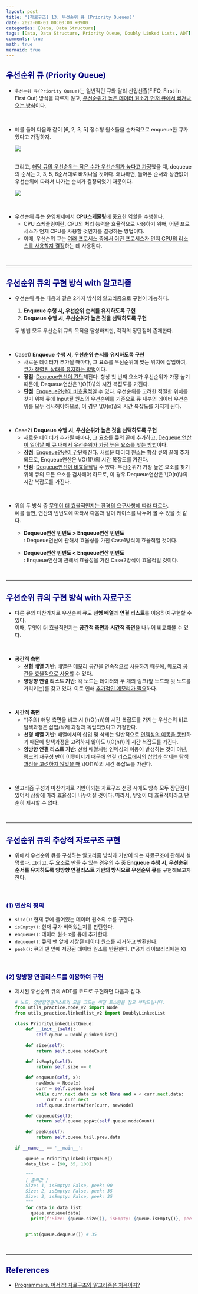 ```yaml
---
layout: post
title: "[자료구조] 13. 우선순위 큐 (Priority Queues)"
date: 2023-08-01 00:00:00 +0900
categories: [Data, Data Structure]
tags: [Data, Data Structure, Priority Queue, Doubly Linked Lists, ADT]
comments: true
math: true
mermaid: true
---
```


## <span style="color:navy">우선순위 큐 (Priority Queue)<span>

- `우선순위 큐(Priority Queue)`는 일반적인 큐와 달리 선입선출(FIFO, First-In First Out) 방식을 따르지 않고, <u>우선순위가 높은 데이터 원소가 먼저 큐에서 빠져나오는 방식</u>이다.

<br>

- 예를 들어 다음과 같이 [6, 2, 3, 5] 정수형 원소들을 순차적으로 enqueue한 큐가 있다고 가정하자.
    
  [![](https://mermaid.ink/img/eyJjb2RlIjoiICAgIGZsb3djaGFydCBUQlxuICAgIGNsYXNzRGVmIGdyZWVuIGZpbGw6Z3JlZW4sIHN0cm9rZTpibGFjaywgc3Ryb2tlLXdpZHRoOjJweCwgY29sb3I6d2hpdGVcbiAgICBcbiAgICBOb2RlMShcIjZcIilcbiAgICBOb2RlMihcIjJcIilcbiAgICBOb2RlMyhcIjNcIilcbiAgICBOb2RlNChcIjVcIilcbiAgICBcbiAgICBzdWJncmFwaCBcIlF1ZXVlXCJcbiAgICBcdE5vZGUxIC0tLSBOb2RlMiAtLS0gTm9kZTMgLS0tIE5vZGU0XG4gICAgZW5kOyIsIm1lcm1haWQiOnsidGhlbWUiOiJkZWZhdWx0In0sInVwZGF0ZUVkaXRvciI6ZmFsc2V9)](https://mermaid-js.github.io/docs/deprecated-editor/#/edit/eyJjb2RlIjoiICAgIGZsb3djaGFydCBUQlxuICAgIGNsYXNzRGVmIGdyZWVuIGZpbGw6Z3JlZW4sIHN0cm9rZTpibGFjaywgc3Ryb2tlLXdpZHRoOjJweCwgY29sb3I6d2hpdGVcbiAgICBcbiAgICBOb2RlMShcIjZcIilcbiAgICBOb2RlMihcIjJcIilcbiAgICBOb2RlMyhcIjNcIilcbiAgICBOb2RlNChcIjVcIilcbiAgICBcbiAgICBzdWJncmFwaCBcIlF1ZXVlXCJcbiAgICBcdE5vZGUxIC0tLSBOb2RlMiAtLS0gTm9kZTMgLS0tIE5vZGU0XG4gICAgZW5kOyIsIm1lcm1haWQiOnsidGhlbWUiOiJkZWZhdWx0In0sInVwZGF0ZUVkaXRvciI6ZmFsc2V9)
    
  <br>  
  그리고, <u>해당 큐의 우선순위는 작은 수가 우선순위가 높다고 가정</u>했을 때, dequeue의 순서는 2, 3, 5, 6순서대로 빠져나올 것이다. 왜냐하면, 들어온 순서와 상관없이 우선순위에 따라서 나가는 순서가 결정되었기 때문이다.
    
  [![](https://mermaid.ink/img/eyJjb2RlIjoiICAgIGZsb3djaGFydCBMUlxuICAgIGNsYXNzRGVmIGdyZWVuIGZpbGw6Z3JlZW4sIHN0cm9rZTpibGFjaywgc3Ryb2tlLXdpZHRoOjJweCwgY29sb3I6d2hpdGVcbiAgICBcbiAgICBOb2RlMShcIjZcIilcbiAgICBOb2RlMihcIjJcIilcbiAgICBOb2RlMyhcIjNcIilcbiAgICBOb2RlNChcIjVcIilcbiAgICBcbiAgICBzdWJncmFwaCBcIlF1ZXVlXCJcbiAgICBcdE5vZGUxIC0tLSBOb2RlNFxuICAgIGVuZDtcbiAgICBOb2RlNCAtLT4gTm9kZTMgLS0-IE5vZGUyIiwibWVybWFpZCI6eyJ0aGVtZSI6ImRlZmF1bHQifSwidXBkYXRlRWRpdG9yIjpmYWxzZX0)](https://mermaid-js.github.io/docs/deprecated-editor/#/edit/eyJjb2RlIjoiICAgIGZsb3djaGFydCBMUlxuICAgIGNsYXNzRGVmIGdyZWVuIGZpbGw6Z3JlZW4sIHN0cm9rZTpibGFjaywgc3Ryb2tlLXdpZHRoOjJweCwgY29sb3I6d2hpdGVcbiAgICBcbiAgICBOb2RlMShcIjZcIilcbiAgICBOb2RlMihcIjJcIilcbiAgICBOb2RlMyhcIjNcIilcbiAgICBOb2RlNChcIjVcIilcbiAgICBcbiAgICBzdWJncmFwaCBcIlF1ZXVlXCJcbiAgICBcdE5vZGUxIC0tLSBOb2RlNFxuICAgIGVuZDtcbiAgICBOb2RlNCAtLT4gTm9kZTMgLS0-IE5vZGUyIiwibWVybWFpZCI6eyJ0aGVtZSI6ImRlZmF1bHQifSwidXBkYXRlRWRpdG9yIjpmYWxzZX0)
    

<br>

- 우선순위 큐는 운영체제에서 **CPU스케줄링**에 중요한 역할을 수행한다.
    - CPU 스케줄링이란, CPU의 처리 능력을 효율적으로 사용하기 위해, 어떤 프로세스가 언제 CPU를 사용할 것인지를 결정하는 방법이다.
    - 이때, 우선순위 큐는 <u>여러 프로세스 중에서 어떤 프로세스가 먼저 CPU의 리소스를 사용할지 결정</u>하는 데 사용된다.

<br>

---

## <span style="color:navy">우선순위 큐의 구현 방식 with 알고리즘<span>

- 우선순위 큐는 다음과 같은 2가지 방식의 알고리즘으로 구현이 가능하다.
  1. **Enqueue 수행 시, 우선순위 순서를 유지하도록 구현**
  2. **Dequeue 수행 시, 우선순위가 높은 것을 선택하도록 구현**
  
  두 방법 모두 우선순위 큐의 목적을 달성하지만, 각각의 장단점이 존재한다.
    
<br>

- Case1) **Enqueue 수행 시, 우선순위 순서를 유지하도록 구현**
    - 새로운 데이터가 추가될 때마다, 그  요소를 우선순위에 맞는 위치에 삽입하여, <u>큐가 정렬된 상태를 유지하는 방법</u>이다.
    - **장점**: <u>Dequeue연산이 간단</u>해진다. 항상 첫 번째 요소가 우선순위가 가장 높기 때문에, Dequeue연산은 \\(O(1)\\)의 시간 복잡도를 가진다.
    - **단점**: <u>Enqueue연산이 비효율적</u>일 수 있다. 우선순위를 고려한 적절한 위치를 찾기 위해 큐에 Input될 원소의 우선순위를 기준으로 큐 내부의 데이터 우선순위를 모두 검사해야하므로, 이 경우 \\(O(n)\\)의 시간 복잡도를 가지게 된다.

<br>

- Case2) **Dequeue 수행 시, 우선순위가 높은 것을 선택하도록 구현**
    - 새로운 데이터가 추가될 때마다, 그 요소를 큐의 끝에 추가하고, <u>Dequeue 연산이 일어날 때 큐 내에서 우선순위가 가장 높은 요소를 찾는 방법</u>이다.
    - **장점**: <u>Enqueue연산이 간단</u>해진다. 새로운 데이터 원소는 항상 큐의 끝에 추가되므로, Enqueue연산은 \\(O(1)\\)의 시간 복잡도를 가진다.
    - **단점**: <u>Dequeue연산이 비효율적</u>일 수 있다. 우선순위가 가장 높은 요소를 찾기 위해 큐의 모든 요소를 검사해야 하므로, 이 경우 Dequeue연산은 \\(O(n)\\)의 시간 복잡도를 가진다.

<br>

- 위의 두 방식 중 <u>무엇이 더 효율적인지는 환경의 요구사항에 따라 다르다</u>. <br> 예를 들면, 연산의 빈번도에 따라서 다음과 같이 케이스를 나누어 볼 수 있을 것 같다.
    
    - **Dequeue연산 빈번도 > Enqueue연산 빈번도**<br>
    : Dequeue연산에 관해서 효율성을 가진 Case1방식이 효율적일 것이다.
    
    - **Dequeue연산 빈번도 < Enqueue연산 빈번도**<br>
    : Enqueue연산에 관해서 효율성을 가진 Case2방식이 효율적일 것이다.

<br>

---

## <span style="color:navy">우선순위 큐의 구현 방식 with 자료구조<span>

- 다른 큐와 마찬가지로 우선순위 큐도 **선형 배열**과 **연결 리스트**를 이용하여 구현할 수 있다. <br>이때, 무엇이 더 효율적인지는 **공간적 측면**과 **시간적 측면**을 나누어 비교해볼 수 있다.

<br>

- **공간적 측면**
    - **선형 배열 기반**: 배열은 메모리 공간을 연속적으로 사용하기 때문에, <u>메모리 공간을 효율적으로 사용</u>할 수 있다.
    - **양방향 연결 리스트 기반**: 각 노드는 데이터와 두 개의 링크(앞 노드와 뒷 노드를 가리키는)를 갖고 있다. 이로 인해 <u>추가적인 메모리가 필요</u>하다.

<br>
    
- **시간적 측면**
    - *(주의) 해당 측면을 비교 시 (\\(O(n)\\)의 시간 복잡도를 가지는 우선순위 비교 탐색과정은 삽입/삭제 과정과 독립되었다고 가정한다.
    - **선형 배열 기반**: 배열에서의 삽입 및 삭제는 일반적으로 <u>인덱싱의 이동을 동반</u>하기 때문에 탐색과정을 고려하지 않아도 \\(O(n)\\)의 시간 복잡도를 가진다.
    - **양방향 연결 리스트 기반**: 선형 배열처럼 인덱싱의 이동이 발생하는 것이 아닌, 링크의 재구성 만이 이루어지기 때문에 <u>연결 리스트에서의 삽입과 삭제는 탐색과정을 고려하지 않았을 때</u> \\(O(1)\\)의 시간 복잡도를 가진다.

<br>

- 알고리즘 구성과 마찬가지로 기반이되는 자료구조 선정 시에도 양측 모두 장단점이 있어서 상황에 따라 효율성이 나누어질 것이다. 따라서, 무엇이 더 효율적이라고 단순히 제시할 수 없다.

<br>

---

## <span style="color:navy">우선순위 큐의 추상적 자료구조 구현<span>

- 위에서 우선순위 큐를 구성하는 알고리즘 방식과 기반이 되는 자료구조에 관해서 설명했다. 그리고, 두 요소로 만들 수 있는 경우의 수 중  **Enqueue 수행 시, 우선순위 순서를 유지하도록 양방향 연결리스트 기반의 방식으로 우선순위 큐**를 구현해보고자 한다.

<br>

### <span style="color:navy">(1) 연산의 정의<span>

- `size()`: 현재 큐에 들어있는 데이터 원소의 수를 구한다.
- `isEmpty()`: 현재 큐가 비어있는지를 판단한다.
- `enqueue()`: 데이터 원소 x를 큐에 추가한다.
- `dequeue()`: 큐의 맨 앞에 저장된 데이터 원소를 제거하고 반환한다.
- `peek()`: 큐의 맨 앞에 저장된 데이터 원소를 반환한다. (*공개 라이브러리에는 X)

<br>

### <span style="color:navy">(2) 양방향 연결리스트를 이용하여 구현<span>

- 제시된 우선순위 큐의 ADT를 코드로 구현하면 다음과 같다.
  ```python
  # 노드, 양방향연결리스트의 모듈 코드는 이전 포스팅을 참고 부탁드립니다.
  from utils_practice.node_v2 import Node
  from utils_practice.linkedlist_v2 import DoublyLinkedList
  
  class PriorityLinkedListQueue:
      def __init__(self):
          self.queue = DoublyLinkedList()
  
      def size(self):
          return self.queue.nodeCount
  
      def isEmpty(self):
          return self.size == 0
  
      def enqueue(self, x):
          newNode = Node(x)
          curr = self.queue.head
          while curr.next.data is not None and x < curr.next.data:
              curr = curr.next
          self.queue.insertAfter(curr, newNode)
  
      def dequeue(self):
          return self.queue.popAt(self.queue.nodeCount)
  
      def peek(self):
          return self.queue.tail.prev.data
  
  if __name__ == '__main__':
  
      queue = PriorityLinkedListQueue()
      data_list = [90, 35, 100]

      """
      [ 출력값 ]
      Size: 1, isEmpty: False, peek: 90  
      Size: 2, isEmpty: False, peek: 35
      Size: 3, isEmpty: False, peek: 35
      """      
      for data in data_list:
        queue.enqueue(data)
        print(f'Size: {queue.size()}, isEmpty: {queue.isEmpty()}, peek: {queue.peek()}')
            
  
      print(queue.dequeue()) # 35
  ```

<br>

---

## <span style="color:navy">References<span>
- [Programmers, 어서와! 자료구조와 알고리즘은 처음이지?](https://school.programmers.co.kr/learn/courses/57/57-%EC%96%B4%EC%84%9C%EC%99%80-%EC%9E%90%EB%A3%8C%EA%B5%AC%EC%A1%B0%EC%99%80-%EC%95%8C%EA%B3%A0%EB%A6%AC%EC%A6%98%EC%9D%80-%EC%B2%98%EC%9D%8C%EC%9D%B4%EC%A7%80)
